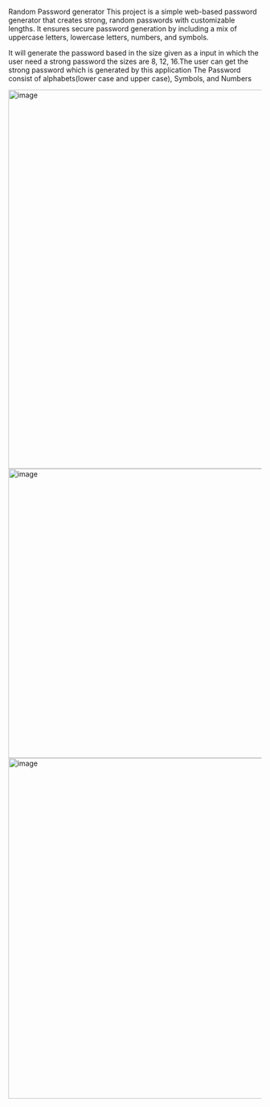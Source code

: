 Random Password generator
  This project is a simple web-based password generator that creates strong, random passwords with customizable lengths.
  It ensures secure password generation by including a mix of uppercase letters, lowercase letters, numbers, and symbols.

  It will generate the password based in the size given as a input in which the user need a strong password
  the sizes are 8, 12, 16.The user can get the strong password which is generated by this application
  The Password consist of alphabets(lower case and upper case), Symbols, and Numbers

<img width="753" alt="image" src="https://github.com/user-attachments/assets/f704ff3b-c939-4542-84f7-f4d253cd1d07" />

<img width="575" alt="image" src="https://github.com/user-attachments/assets/1f4f5533-83f8-49c4-b9ef-7bd95ce746e2" />

<img width="677" alt="image" src="https://github.com/user-attachments/assets/e5f365ec-4cb8-47a7-950f-55612f6fb7c5" />
